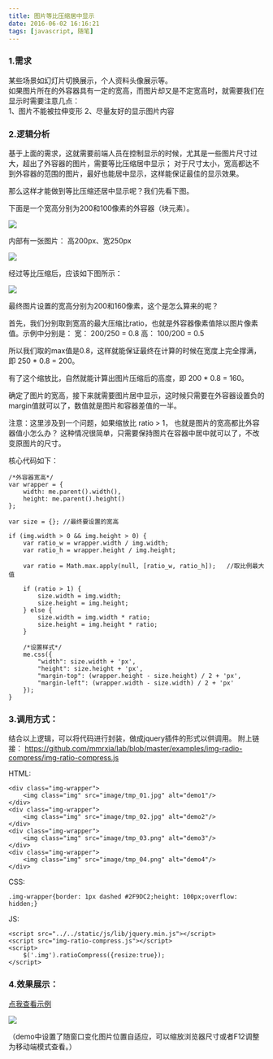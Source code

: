 ```yaml
---
title: 图片等比压缩居中显示
date: 2016-06-02 16:16:21
tags: [javascript, 随笔]
---
```


### 1.需求
某些场景如幻灯片切换展示，个人资料头像展示等。  
如果图片所在的外容器具有一定的宽高，而图片却又是不定宽高时，就需要我们在显示时需要注意几点：  
1、图片不能被拉伸变形
2、尽量友好的显示图片内容


### 2.逻辑分析

基于上面的需求，这就需要前端人员在控制显示的时候，尤其是一些图片尺寸过大，超出了外容器的图片，需要等比压缩居中显示；
对于尺寸太小，宽高都达不到外容器的范围的图片，最好也能居中显示，这样能保证最佳的显示效果。

那么这样才能做到等比压缩还居中显示呢？我们先看下图。

下面是一个宽高分别为200和100像素的外容器（块元素）。

![](http://7xth8v.com2.z0.glb.qiniucdn.com/image/n_img_radio_commpress_01.jpg)

内部有一张图片： 高200px、宽250px

![](http://7xth8v.com2.z0.glb.qiniucdn.com/image/n_img_radio_commpress_02.jpg)

经过等比压缩后，应该如下图所示：
   
![](http://7xth8v.com2.z0.glb.qiniucdn.com/image/n_img_radio_commpress_03.jpg)

最终图片设置的宽高分别为200和160像素，这个是怎么算来的呢？

首先，我们分别取到宽高的最大压缩比ratio，也就是外容器像素值除以图片像素值。示例中分别是：
宽： 200/250 = 0.8
高： 100/200 = 0.5

所以我们取的max值是0.8，这样就能保证最终在计算的时候在宽度上完全撑满，即 250 * 0.8 = 200。

有了这个缩放比，自然就能计算出图片压缩后的高度，即 200 * 0.8 = 160。

确定了图片的宽高，接下来就需要图片居中显示，这时候只需要在外容器设置负的margin值就可以了，数值就是图片和容器差值的一半。

注意：这里涉及到一个问题，如果缩放比 ratio > 1， 也就是图片的宽高都比外容器值小怎么办？
这种情况很简单，只需要保持图片在容器中居中就可以了，不改变原图片的尺寸。

核心代码如下：

```language-javascript
/*外容器宽高*/
var wrapper = {
    width: me.parent().width(),
    height: me.parent().height()
};

var size = {}; //最终要设置的宽高

if (img.width > 0 && img.height > 0) {
    var ratio_w = wrapper.width / img.width;
    var ratio_h = wrapper.height / img.height;

    var ratio = Math.max.apply(null, [ratio_w, ratio_h]);   //取比例最大值

    if (ratio > 1) {
        size.width = img.width;
        size.height = img.height;
    } else {
        size.width = img.width * ratio;
        size.height = img.height * ratio;
    }

    /*设置样式*/
    me.css({
        "width": size.width + 'px',
        "height": size.height + 'px',
        "margin-top": (wrapper.height - size.height) / 2 + 'px',
        "margin-left": (wrapper.width - size.width) / 2 + 'px'
    });
}
```

### 3.调用方式：

结合以上逻辑，可以将代码进行封装，做成jquery插件的形式以供调用。
附上链接：
https://github.com/mmrxia/lab/blob/master/examples/img-radio-compress/img-ratio-compress.js

HTML:

```language-html
<div class="img-wrapper">
    <img class="img" src="image/tmp_01.jpg" alt="demo1"/>
</div>
<div class="img-wrapper">
    <img class="img" src="image/tmp_02.jpg" alt="demo2"/>
</div>
<div class="img-wrapper">
    <img class="img" src="image/tmp_03.png" alt="demo3"/>
</div>
<div class="img-wrapper">
    <img class="img" src="image/tmp_04.png" alt="demo4"/>
</div>
```
CSS:

```language-css
.img-wrapper{border: 1px dashed #2F9DC2;height: 100px;overflow: hidden;}
```

JS:

```language-javascript
<script src="../../static/js/lib/jquery.min.js"></script>
<script src="img-ratio-compress.js"></script>
<script>
    $('.img').ratioCompress({resize:true});
</script>
```

### 4.效果展示：
 
[点我查看示例](https://rawgit.com/mmrxia/lab/master/examples/img-radio-compress/index.html)

![](http://7xth8v.com2.z0.glb.qiniucdn.com/image/n_img_radio_commpress.png)

（demo中设置了随窗口变化图片位置自适应，可以缩放浏览器尺寸或者F12调整为移动端模式查看。）




